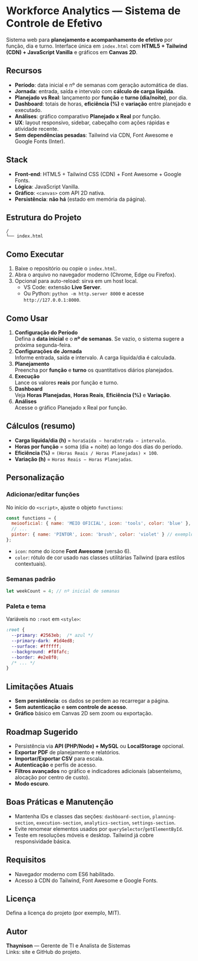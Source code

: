 # Workforce Analytics — Sistema de Controle de Efetivo

Sistema web para **planejamento e acompanhamento de efetivo** por função, dia e turno. Interface única em `index.html` com **HTML5 + Tailwind (CDN) + JavaScript Vanilla** e gráficos em **Canvas 2D**.

## Recursos
- **Período**: data inicial e nº de semanas com geração automática de dias.
- **Jornada**: entrada, saída e intervalo com **cálculo de carga líquida**.
- **Planejado vs Real**: lançamento por **função** e **turno (dia/noite)**, por dia.
- **Dashboard**: totais de horas, **eficiência (%)** e **variação** entre planejado e executado.
- **Análises**: gráfico comparativo **Planejado x Real** por função.
- **UX**: layout responsivo, sidebar, cabeçalho com ações rápidas e atividade recente.
- **Sem dependências pesadas**: Tailwind via CDN, Font Awesome e Google Fonts (Inter).

## Stack
- **Front-end**: HTML5 + Tailwind CSS (CDN) + Font Awesome + Google Fonts.
- **Lógica**: JavaScript Vanilla.
- **Gráfico**: `<canvas>` com API 2D nativa.
- **Persistência**: **não há** (estado em memória da página).

## Estrutura do Projeto
```
/
└── index.html
```

## Como Executar
1. Baixe o repositório ou copie o `index.html`.
2. Abra o arquivo no navegador moderno (Chrome, Edge ou Firefox).
3. Opcional para auto-reload: sirva em um host local.
   - VS Code: extensão **Live Server**.
   - Ou Python: `python -m http.server 8000` e acesse `http://127.0.0.1:8000`.

## Como Usar
1. **Configuração do Período**  
   Defina a **data inicial** e o **nº de semanas**. Se vazio, o sistema sugere a próxima segunda-feira.
2. **Configurações de Jornada**  
   Informe entrada, saída e intervalo. A carga líquida/dia é calculada.
3. **Planejamento**  
   Preencha por **função** e **turno** os quantitativos diários planejados.
4. **Execução**  
   Lance os valores **reais** por função e turno.
5. **Dashboard**  
   Veja **Horas Planejadas**, **Horas Reais**, **Eficiência (%)** e **Variação**.
6. **Análises**  
   Acesse o gráfico Planejado x Real por função.

## Cálculos (resumo)
- **Carga líquida/dia (h)** = `horaSaída − horaEntrada − intervalo`.
- **Horas por função** = soma (dia + noite) ao longo dos dias do período.
- **Eficiência (%)** = `(Horas Reais / Horas Planejadas) × 100`.
- **Variação (h)** = `Horas Reais − Horas Planejadas`.

## Personalização
### Adicionar/editar funções
No início do `<script>`, ajuste o objeto `functions`:
```js
const functions = {
  meiooficial: { name: 'MEIO OFICIAL', icon: 'tools', color: 'blue' },
  // ...
  pintor: { name: 'PINTOR', icon: 'brush', color: 'violet' } // exemplo
};
```
- `icon`: nome do ícone **Font Awesome** (versão 6).
- `color`: rótulo de cor usado nas classes utilitárias Tailwind (para estilos contextuais).

### Semanas padrão
```js
let weekCount = 4; // nº inicial de semanas
```

### Paleta e tema
Variáveis no `:root` em `<style>`:
```css
:root {
  --primary: #2563eb;  /* azul */
  --primary-dark: #1d4ed8;
  --surface: #ffffff;
  --background: #f8fafc;
  --border: #e2e8f0;
  /* ... */
}
```

## Limitações Atuais
- **Sem persistência**: os dados se perdem ao recarregar a página.
- **Sem autenticação** e **sem controle de acesso**.
- **Gráfico** básico em Canvas 2D sem zoom ou exportação.

## Roadmap Sugerido
- Persistência via **API (PHP/Node) + MySQL** ou **LocalStorage** opcional.
- **Exportar PDF** de planejamento e relatórios.
- **Importar/Exportar CSV** para escala.
- **Autenticação** e perfis de acesso.
- **Filtros avançados** no gráfico e indicadores adicionais (absenteísmo, alocação por centro de custo).
- **Modo escuro**.

## Boas Práticas e Manutenção
- Mantenha IDs e classes das seções: `dashboard-section`, `planning-section`, `execution-section`, `analytics-section`, `settings-section`.
- Evite renomear elementos usados por `querySelector`/`getElementById`.
- Teste em resoluções móveis e desktop. Tailwind já cobre responsividade básica.

## Requisitos
- Navegador moderno com ES6 habilitado.
- Acesso à CDN do Tailwind, Font Awesome e Google Fonts.

## Licença
Defina a licença do projeto (por exemplo, MIT).

## Autor
**Thaynison** — Gerente de TI e Analista de Sistemas  
Links: site e GitHub do projeto.

